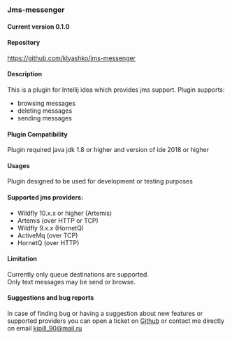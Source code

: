 ### Jms-messenger

#### Current version 0.1.0

#### Repository
 https://github.com/klyashko/jms-messenger
 
#### Description
 This is a plugin for Intellij idea which provides jms support.
 Plugin supports:
   * browsing messages
   * deleting messages
   * sending messages

#### Plugin Compatibility
 Plugin required java jdk 1.8 or higher and version of ide 2018 or higher
 
#### Usages
 Plugin designed to be used for development or testing purposes

#### Supported jms providers:
 * Wildfly 10.x.x or higher (Artemis)
 * Artemis (over HTTP or TCP)
 * Wildfly 9.x.x (HornetQ)
 * ActiveMq (over TCP)
 * HornetQ (over HTTP)
 
#### Limitation
 Currently only queue destinations are supported.  
 Only text messages may be send or browse.
 
#### Suggestions and bug reports
 In case of finding bug or having a suggestion about new features or supported providers you can open a ticket on
[Github](https://github.com/klyashko/jms-messenger/issues) or contact me directly on email kipill_90@mail.ru
